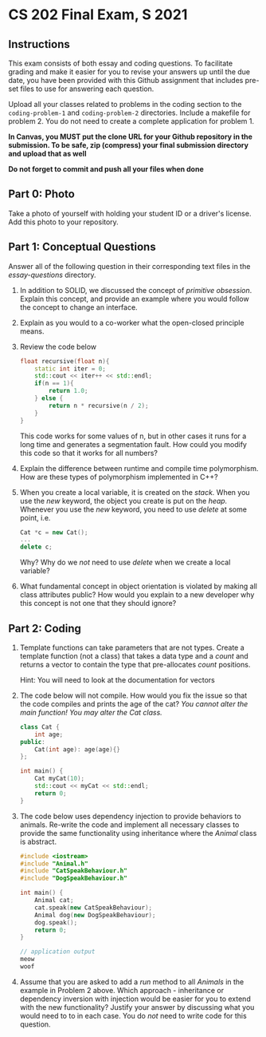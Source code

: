 # CS 202 Final Exam, S 2021

## Instructions

This exam consists of both essay and coding questions. To facilitate grading and make it easier for you to revise your answers up until the due date, you have been provided with this Github assignment that includes pre-set files to use for answering each question.

Upload all your classes related to problems in the coding section to the `coding-problem-1` and `coding-problem-2` directories. Include a makefile for problem 2. You do not need to create a complete application for problem 1.

**In Canvas, you MUST put the clone URL for your Github repository in the submission. To be safe, zip (compress) your final submission directory and upload that as well**

**Do not forget to commit and push all your files when done**

## Part 0: Photo
Take a photo of yourself with holding your student ID or a driver's license. Add this photo to your repository.

## Part 1: Conceptual Questions
Answer all of the following question in their corresponding text files in the _essay-questions_ directory.

1. In addition to SOLID, we discussed the concept of *primitive obsession*. Explain this concept, and provide an example where you would follow the concept to change an interface.
2. Explain as you would to a co-worker what the open-closed principle means.
3. Review the code below

    ```cpp
    float recursive(float n){
        static int iter = 0;
        std::cout << iter++ << std::endl;
        if(n == 1){
            return 1.0;
        } else {
            return n * recursive(n / 2);
        }
    }
    ```

    This code works for some values of n, but in other cases it runs for a long time and generates a segmentation fault. How could you modify this code so that it works for all numbers?

4. Explain the difference between runtime and compile time polymorphism. How are these types of polymorphism implemented in C++?
5. When you create a local variable, it is created on the *stack.* When you use the *new* keyword, the object you create is put on the *heap.* Whenever you use the *new* keyword, you need to use *delete* at some point, i.e.

    ```cpp
    Cat *c = new Cat();
    ...
    delete c;
    ```

    Why? Why do we *not* need to use *delete* when we create a local variable?

6. What fundamental concept in object orientation is violated by making all class attributes public? How would you explain to a new developer why this concept is not one that they should ignore?

## Part 2: Coding

1. Template functions can take parameters that are not types. Create a template function (not a class) that takes a data type and a *count* and returns a vector to contain the type that pre-allocates *count* positions. 

    Hint: You will need to look at the documentation for vectors

2. The code below will not compile. How would you fix the issue so that the code compiles and prints the age of the cat? *You cannot alter the main function! You may alter the Cat class.*

    ```cpp
    class Cat {
        int age;
    public:
        Cat(int age): age(age){}
    };

    int main() {
        Cat myCat(10);
        std::cout << myCat << std::endl;
        return 0;
    }
    ```

3. The code below uses dependency injection to provide behaviors to animals. Re-write the code and implement all necessary classes to provide the same functionality using inheritance where the *Animal* class is abstract. 

    ```cpp
    #include <iostream>
    #include "Animal.h"
    #include "CatSpeakBehaviour.h"
    #include "DogSpeakBehaviour.h"

    int main() {
        Animal cat;
        cat.speak(new CatSpeakBehaviour);
        Animal dog(new DogSpeakBehaviour);
        dog.speak();
        return 0;
    }

    // application output
    meow
    woof
    ```

4. Assume that you are asked to add a *run* method to all *Animals* in the example in Problem 2 above.  Which approach - inheritance or dependency inversion with injection would be easier for you to extend with the new functionality? Justify your answer by discussing what you would need to to in each case. You do *not* need to write code for this question.
